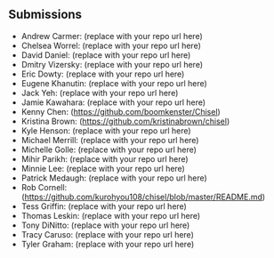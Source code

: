 ## Submissions

* Andrew Carmer: (replace with your repo url here)
* Chelsea Worrel: (replace with your repo url here)
* David Daniel: (replace with your repo url here)
* Dmitry Vizersky: (replace with your repo url here)
* Eric Dowty: (replace with your repo url here)
* Eugene Khanutin: (replace with your repo url here)
* Jack Yeh: (replace with your repo url here)
* Jamie Kawahara: (replace with your repo url here)
* Kenny Chen: (https://github.com/boomkenster/Chisel)
* Kristina Brown: (https://github.com/kristinabrown/chisel)
* Kyle Henson: (replace with your repo url here)
* Michael Merrill: (replace with your repo url here)
* Michelle Golle: (replace with your repo url here)
* Mihir Parikh: (replace with your repo url here)
* Minnie Lee: (replace with your repo url here)
* Patrick Medaugh: (replace with your repo url here)
* Rob Cornell: (https://github.com/kurohyou108/chisel/blob/master/README.md)
* Tess Griffin: (replace with your repo url here)
* Thomas Leskin: (replace with your repo url here)
* Tony DiNitto: (replace with your repo url here)
* Tracy Caruso: (replace with your repo url here)
* Tyler Graham: (replace with your repo url here)
